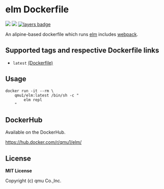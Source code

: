 # elm Dockerfile 

![](https://img.shields.io/docker/pulls/qmu1/elm.svg)
![](https://img.shields.io/docker/build/qmu1/elm.svg)
[![layers badge](https://images.microbadger.com/badges/image/qmu1/elm.svg)](https://microbadger.com/images/qmu1/elm)

An alipine-based dockerfile which runs [elm](https://elm-lang.org) includes [webpack](https://webpack.js.org).

## Supported tags and respective Dockerfile links

* `latest` [(Dockerfile)](https://github.com/qmu/dockerfiles/blob/master/src/elm/Dockerfile)

## Usage

```
docker run -it --rm \
    qmu1/elm:latest /bin/sh -c "
        elm repl
    "
```

## DockerHub

Available on the DockerHub.

https://hub.docker.com/r/qmu1/elm/

## License 

**MIT License**

Copyright (c) qmu Co.,Inc.
